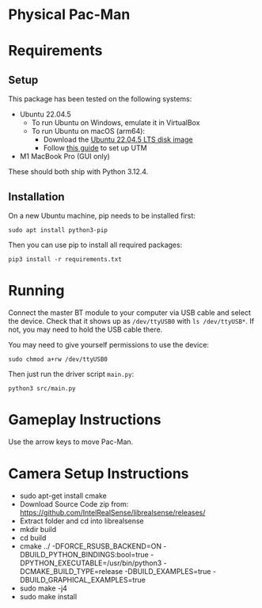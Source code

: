 # Physical Pac-Man
# Requirements
## Setup
This package has been tested on the following systems:
- Ubuntu 22.04.5
	- To run Ubuntu on Windows, emulate it in VirtualBox
	- To run Ubuntu on macOS (arm64):
		- Download the [Ubuntu 22.04.5 LTS disk image](https://cdimage.ubuntu.com/releases/22.04.3/release/)
		- Follow [this guide](https://techblog.shippio.io/how-to-run-an-ubuntu-22-04-vm-on-m1-m2-apple-silicon-9554adf4fda1) to set up UTM
- M1 MacBook Pro (GUI only)

These should both ship with Python 3.12.4.

## Installation
On a new Ubuntu machine, pip needs to be installed first:
```
sudo apt install python3-pip
```

Then you can use pip to install all required packages:
```
pip3 install -r requirements.txt
```

# Running
Connect the master BT module to your computer via USB cable and select the device. Check that it shows up as `/dev/ttyUSB0` with `ls /dev/ttyUSB*`. If not, you may need to hold the USB cable there.

You may need to give yourself permissions to use the device:
```
sudo chmod a+rw /dev/ttyUSB0
```

Then just run the driver script `main.py`:
```
python3 src/main.py
```

# Gameplay Instructions
Use the arrow keys to move Pac-Man.

# Camera Setup Instructions
- sudo apt-get install cmake
- Download Source Code zip from: https://github.com/IntelRealSense/librealsense/releases/
- Extract folder and cd into librealsense
- mkdir build
- cd build
- cmake ../ -DFORCE_RSUSB_BACKEND=ON -DBUILD_PYTHON_BINDINGS:bool=true -DPYTHON_EXECUTABLE=/usr/bin/python3 -DCMAKE_BUILD_TYPE=release -DBUILD_EXAMPLES=true -DBUILD_GRAPHICAL_EXAMPLES=true
- sudo make -j4
- sudo make install

